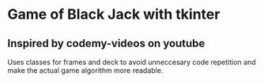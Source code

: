 # Game of Black Jack with tkinter
## Inspired by codemy-videos on youtube

Uses classes for frames and deck to avoid unneccesary code repetition and make the actual game algorithm more readable.
